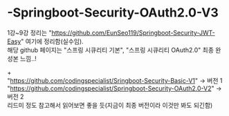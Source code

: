 # -Springboot-Security-OAuth2.0-V3
1강~9강 정리는 "https://github.com/EunSeo119/Springboot-Security-JWT-Easy" 여기에 정리함(실수임).
<br>
해당 github 페이지는 "스프링 시큐리티 기본", "스프링 시큐리티 OAuth2.0" 최종 완성본 느낌..!

\+
<br>
"https://github.com/codingspecialist/Sringboot-Security-Basic-V1" -> 버전 1
<br>
"https://github.com/codingspecialist/Springboot-Security-OAuth2.0-V2" -> 버전 2
<br>
리드미 정도 참고해서 읽어보면 좋을 듯(지금이 최종 버전이라 이것만 봐도 되긴함)
